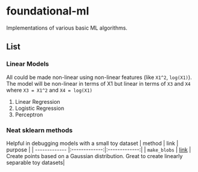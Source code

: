 # foundational-ml
Implementations of various basic ML algorithms.

## List
### Linear Models
All could be made non-linear using non-linear features (like `X1^2`, `log(X1)`). The model will be non-linear in terms of 
X1 but linear in terms of `X3` and `X4` where `X3 = X1^2` and `X4 = log(X1)`
1. Linear Regression
2. Logistic Regression
3. Perceptron


### Neat sklearn methods
Helpful in debugging models with a small toy dataset
|    method     |    link   |    purpose       | 
| ------------- |:-------------:|:-------------:|
| `make_blobs` | [link](https://scikit-learn.org/stable/modules/generated/sklearn.datasets.make_blobs.html) | Create points based on a Gaussian distribution. Great to create linearly separable toy datasets|